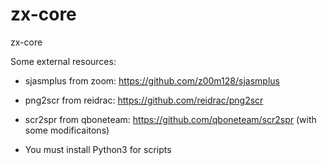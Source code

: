 # zx-core
zx-core

Some external resources:

* sjasmplus from zoom: https://github.com/z00m128/sjasmplus
* png2scr from reidrac: https://github.com/reidrac/png2scr
* scr2spr from qboneteam: https://github.com/qboneteam/scr2spr (with some modificaitons)

* You must install Python3 for scripts
